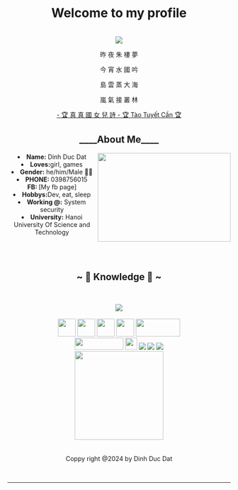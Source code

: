 <body>
  <center>
<h1 align="center"> Welcome to my profile </h1>
<br>
<div align="center">
  <a href="ttps://www.facebook.com/profile.php?id=100047739422168" >
   <img src="https://i.pinimg.com/originals/e8/d5/a3/e8d5a3b3a383211eb74d02a26115defa.gif"  />
  </a>
    <br>
  <p>昨 夜 朱 樓 夢</p>
  <p>今 宵 水 國 吟</p>
  <p>島 雲 蒸 大 海</p>
  <p>嵐 氣 接 叢 林</p>
<p><a href="https://www.youtube.com/watch?v=CFlhlZbeKgE">- 🏆 真 真 國 女 兒 詩 - 🏆 Tào Tuyết Cần 🏆</a><p>
  
</div>
    <div align="center">
     </div>
<div>
<h2 align="center"> ____About Me____ </h2>
  <div align="center">
<img src="https://64.media.tumblr.com/005801ec00f53ac968ddaf25827412ac/7a4780e5f414976f-5b/s500x750/393b2d8350728b0862e9da2754d96cbab828ce3a.gifv" align="right" width = "300" height = "200">
  </div>
<li>
 <b>Name:</b> Dinh Duc Dat</li>
</li>
<li>
<b>Loves:</b>girl, games
</li>
<li>
<b>Gender:</b> he/him/Male 🏳️‍⚧️
</li>
<li>
<b>PHONE: </b> 0398756015
</li>
<link>
<b>FB: </b> [My fb page]
</link href = "https://www.facebook.com/profile.php?id=100047739422168" >
<li>
<b>Hobbys:</b>Dev, eat, sleep
</li>
<li>
<b>Working @:</b> System security
</li>
<li>
<b>University:</b> Hanoi University Of Science and Technology
</li>
<br><br><br>
</div>
<div>
<h2 align="center">            ~ 📇 Knowledge 📇 ~</h2>
 <br>
<p>
  <div align="center">
<img src="https://usagif.com/wp-content/uploads/gif/outerspace-58.gif" align="center">
  </div>
</div>
<div>
  <br>
  <img src="https://d3sxshmncs10te.cloudfront.net/icon/free/svg/226082.svg?token=eyJhbGciOiJoczI1NiIsImtpZCI6ImRlZmF1bHQifQ__.eyJpc3MiOiJkM3N4c2htbmNzMTB0ZS5jbG91ZGZyb250Lm5ldCIsImV4cCI6MTcxMzA1MTY2NywicSI6bnVsbCwiaWF0IjoxNzEyNzkyNDY3fQ__.c0f1b64232b9b7cf0d9fee2c935466b6a4af5de2f85a1710bdd6e16fc8bba1a6" width = 40 height =40></img>
  <img src = "https://cdn.icon-icons.com/icons2/2415/PNG/512/c_original_logo_icon_146611.png" width = 40 height =40></img>
  <img src = "https://static-00.iconduck.com/assets.00/c-sharp-c-icon-1822x2048-wuf3ijab.png" width = 40 height =40></img>
  <img src = "https://d3sxshmncs10te.cloudfront.net/icon/free/svg/1174953.svg?token=eyJhbGciOiJoczI1NiIsImtpZCI6ImRlZmF1bHQifQ__.eyJpc3MiOiJkM3N4c2htbmNzMTB0ZS5jbG91ZGZyb250Lm5ldCIsImV4cCI6MTcxMzA1MjI2NiwicSI6bnVsbCwiaWF0IjoxNzEyNzkzMDY2fQ__.90a51e6d19db24271467f6c81286133f3f685bc9158986ca3f7bd7c347373e3c" width = 40 height =40></img>
  <img src = "https://d3sxshmncs10te.cloudfront.net/icon/free/svg/226045.svg?token=eyJhbGciOiJoczI1NiIsImtpZCI6ImRlZmF1bHQifQ__.eyJpc3MiOiJkM3N4c2htbmNzMTB0ZS5jbG91ZGZyb250Lm5ldCIsImV4cCI6MTcxMzA1MjM0NywicSI6bnVsbCwiaWF0IjoxNzEyNzkzMTQ3fQ__.e5d3a586c7dcc0988d7a143c9c7debe4b5a69032adcbbf911714aac3d65f6f42" width = 100 height =40></img>
  <br>
  <img src="https://encrypted-tbn0.gstatic.com/images?q=tbn:ANd9GcSNh9BcxR9b_e-_NfD2YBQkl8Q1VTfqy3kSIsT0Mno-&s" height = 27 width = 110></img>
  <img src = "https://d3sxshmncs10te.cloudfront.net/icon/free/svg/226033.svg?token=eyJhbGciOiJoczI1NiIsImtpZCI6ImRlZmF1bHQifQ__.eyJpc3MiOiJkM3N4c2htbmNzMTB0ZS5jbG91ZGZyb250Lm5ldCIsImV4cCI6MTcxMzA1MzgyNSwicSI6bnVsbCwiaWF0IjoxNzEyNzk0NjI1fQ__.6b705c82c20f0263c60b1876c107e8f93bb2476ccf16f623536d441ca6c4c961" width = 27 ></img>
 <img src="https://img.shields.io/badge/node.js%20-%2343853D.svg?&style=for-the-badge&logo=node.js&logoColor=white"/> <img src="https://img.shields.io/badge/javascript%20-%23323330.svg?&style=for-the-badge&logo=javascript&logoColor=%23F7DF1E"/> <img src="https://img.shields.io/badge/git%20-%23F05033.svg?&style=for-the-badge&logo=git&logoColor=white"/> 
 <br>
 <img src = "https://cdn1.iconfinder.com/data/icons/logos-brands-in-colors/272/Google_2015_logo-512.png" width = 200 ></img>
 <br><br>

 <br>
Coppy right @2024 by Dinh Duc Dat
</p>
<br>
<hr>
</div>
</div>
    </center>
</body>
